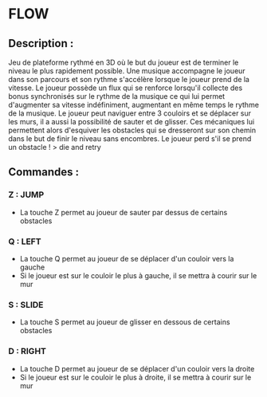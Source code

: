 # FLOW

## Description :

Jeu de plateforme rythmé en 3D où le but du joueur est de terminer le niveau le plus rapidement possible.
Une musique accompagne le joueur dans son parcours et son rythme s'accélère lorsque le joueur prend de la vitesse.
Le joueur possède un flux qui se renforce lorsqu'il collecte des bonus synchronisés sur le rythme de la musique ce qui lui permet d'augmenter sa vitesse indéfiniment, augmentant en même temps le rythme de la musique.
Le joueur peut naviguer entre 3 couloirs et se déplacer sur les murs, il a aussi la possibilité de sauter et de glisser.
Ces mécaniques lui permettent alors d'esquiver les obstacles qui se dresseront sur son chemin dans le but de finir le niveau sans encombres.
Le joueur perd s'il se prend un obstacle ! > die and retry

## Commandes :
### Z : JUMP
- La touche Z permet au joueur de sauter par dessus de certains obstacles

### Q : LEFT
- La touche Q permet au joueur de se déplacer d'un couloir vers la gauche
- Si le joueur est sur le couloir le plus à gauche, il se mettra à courir sur le mur

### S : SLIDE
- La touche S permet au joueur de glisser en dessous de certains obstacles

### D : RIGHT
- La touche D permet au joueur de se déplacer d'un couloir vers la droite
- Si le joueur est sur le couloir le plus à droite, il se mettra à courir sur le mur
